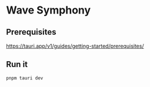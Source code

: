 # Wave Symphony

## Prerequisites

<https://tauri.app/v1/guides/getting-started/prerequisites/>

## Run it

```sh
pnpm tauri dev
```
